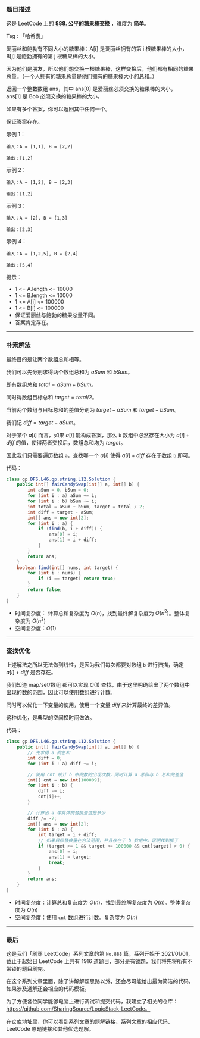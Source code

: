 ### 题目描述

这是 LeetCode 上的 **[888. 公平的糖果棒交换](https://leetcode-cn.com/problems/fair-candy-swap/solution/xiang-jie-po-su-jie-fa-cha-zhao-you-hua-9nd9y/)** ，难度为 **简单**。

Tag : 「哈希表」




爱丽丝和鲍勃有不同大小的糖果棒：A[i] 是爱丽丝拥有的第 i 根糖果棒的大小，B[j] 是鲍勃拥有的第 j 根糖果棒的大小。

因为他们是朋友，所以他们想交换一根糖果棒，这样交换后，他们都有相同的糖果总量。（一个人拥有的糖果总量是他们拥有的糖果棒大小的总和。）

返回一个整数数组 ans，其中 ans[0] 是爱丽丝必须交换的糖果棒的大小，ans[1] 是 Bob 必须交换的糖果棒的大小。

如果有多个答案，你可以返回其中任何一个。

保证答案存在。




示例 1：
```
输入：A = [1,1], B = [2,2]

输出：[1,2]
```
示例 2：
```
输入：A = [1,2], B = [2,3]

输出：[1,2]
```
示例 3：
```
输入：A = [2], B = [1,3]

输出：[2,3]
```
示例 4：
```
输入：A = [1,2,5], B = [2,4]

输出：[5,4]
```

提示：
* 1 <= A.length <= 10000
* 1 <= B.length <= 10000
* 1 <= A[i] <= 100000
* 1 <= B[i] <= 100000
* 保证爱丽丝与鲍勃的糖果总量不同。
* 答案肯定存在。

---

### 朴素解法

最终目的是让两个数组总和相等。

我们可以先分别求得两个数组总和为 $aSum$ 和 $bSum$。

即有数组总和 $total = aSum + bSum$。

同时得数组目标总和 $target = total / 2$。

当前两个数组与目标总和的差值分别为 $target - aSum$ 和 $target - bSum$。

我们记 $diff = target - aSum$。

对于某个 $a[i]$ 而言，如果 $a[i]$ 能构成答案，那么 `b` 数组中必然存在大小为 $a[i] + diff$ 的值，使得两者交换后，数组总和均为 $target$。

因此我们只需要遍历数组 `a`，查找哪一个 $a[i]$ 使得 $a[i] + diff$ 存在于数组 `b` 即可。

代码：
```Java []
class gp.DFS.L46.gp.string.L12.Solution {
    public int[] fairCandySwap(int[] a, int[] b) {
        int aSum = 0, bSum = 0;
        for (int i : a) aSum += i;  
        for (int i : b) bSum += i;  
        int total = aSum + bSum, target = total / 2;
        int diff = target - aSum;
        int[] ans = new int[2];
        for (int i : a) {
            if (find(b, i + diff)) {
                ans[0] = i;
                ans[1] = i + diff;
            }
        }
        return ans;
    }
    boolean find(int[] nums, int target) {
        for (int i : nums) {
            if (i == target) return true;
        }
        return false;
    }
}
```

* 时间复杂度： 计算总和复杂度为 $O(n)$，找到最终解复杂度为 $O(n^2)$。整体复杂度为 $O(n^2)$
* 空间复杂度：$O(1)$

---

### 查找优化

上述解法之所以无法做到线性，是因为我们每次都要对数组 `b` 进行扫描，确定 $a[i] + diff$ 是否存在。

我们知道 map/set/数组 都可以实现 $O(1)$ 查找，由于这里明确给出了两个数组中出现的数的范围，因此可以使用数组进行计数。

同时可以优化一下变量的使用，使用一个变量 $diff$ 来计算最终的差异值。

这种优化，是典型的空间换时间做法。

代码：
```Java []
class gp.DFS.L46.gp.string.L12.Solution {
    public int[] fairCandySwap(int[] a, int[] b) {
        // 先求得 a 的总和
        int diff = 0;
        for (int i : a) diff += i;  

        // 使用 cnt 统计 b 中的数的出现次数，同时计算 a 总和与 b 总和的差值
        int[] cnt = new int[100009];
        for (int i : b) {
            diff -= i;
            cnt[i]++;
        }

        // 计算出 a 中具体的替换差值是多少
        diff /= -2;
        int[] ans = new int[2];
        for (int i : a) {
            int target = i + diff;
            // 如果目标替换量在合法范围，并且存在于 b 数组中。说明找到解了
            if (target >= 1 && target <= 100000 && cnt[target] > 0) {
                ans[0] = i;
                ans[1] = target;
                break;
            }
        }
        return ans;
    }
}
```
* 时间复杂度：计算总和复杂度为 $O(n)$，找到最终解复杂度为 $O(n)$。整体复杂度为 $O(n)$
* 空间复杂度：使用 `cnt` 数组进行计数。复杂度为 $O(n)$

---

### 最后

这是我们「刷穿 LeetCode」系列文章的第 `No.888` 篇，系列开始于 2021/01/01，截止于起始日 LeetCode 上共有 1916 道题目，部分是有锁题，我们将先将所有不带锁的题目刷完。

在这个系列文章里面，除了讲解解题思路以外，还会尽可能给出最为简洁的代码。如果涉及通解还会相应的代码模板。

为了方便各位同学能够电脑上进行调试和提交代码，我建立了相关的仓库：https://github.com/SharingSource/LogicStack-LeetCode。

在仓库地址里，你可以看到系列文章的题解链接、系列文章的相应代码、LeetCode 原题链接和其他优选题解。


